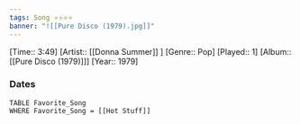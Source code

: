 ```yaml
---
tags: Song ⭐⭐⭐⭐ 
banner: "![[Pure Disco (1979).jpg]]"
---
```

[Time:: 3:49]
[Artist:: [[Donna Summer]] ]
[Genre:: Pop]
[Played:: 1]
[Album:: [[Pure Disco (1979)]]]
[Year:: 1979]
### Dates
````dataview
TABLE Favorite_Song
WHERE Favorite_Song = [[Hot Stuff]]
````